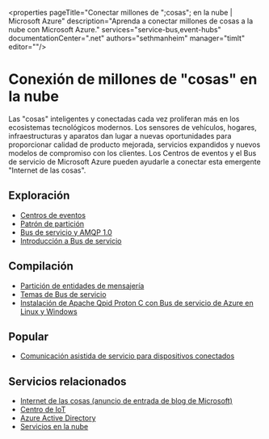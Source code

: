 <properties 
	pageTitle="Conectar millones de ";cosas"; en la nube | Microsoft Azure" 
	description="Aprenda a conectar millones de cosas a la nube con Microsoft Azure." 
	services="service-bus,event-hubs" 
	documentationCenter=".net" 
	authors="sethmanheim" 
	manager="timlt" 
	editor=""/>

<tags 
	ms.service="service-bus" 
	ms.workload="na" 
	ms.tgt_pltfrm="na" 
	ms.devlang="multiple" 
	ms.topic="article" 
	ms.date="01/26/2016" 
	ms.author="sethm"/>

# Conexión de millones de "cosas" en la nube
 
Las "cosas" inteligentes y conectadas cada vez proliferan más en los ecosistemas tecnológicos modernos. Los sensores de vehículos, hogares, infraestructuras y aparatos dan lugar a nuevas oportunidades para proporcionar calidad de producto mejorada, servicios expandidos y nuevos modelos de compromiso con los clientes. Los Centros de eventos y el Bus de servicio de Microsoft Azure pueden ayudarle a conectar esta emergente "Internet de las cosas".

## Exploración

- [Centros de eventos](../event-hubs/event-hubs-overview.md)
- [Patrón de partición](http://msdn.microsoft.com/library/dn589797.aspx)
- [Bus de servicio y AMQP 1.0](service-bus-amqp-overview.md)
- [Introducción a Bus de servicio](https://azure.microsoft.com/services/service-bus/)
 
## Compilación

- [Partición de entidades de mensajería](service-bus-partitioning.md)
- [Temas de Bus de servicio](service-bus-dotnet-how-to-use-topics-subscriptions.md)
- [Instalación de Apache Qpid Proton C con Bus de servicio de Azure en Linux y Windows](service-bus-amqp-apache.md) 
 
## Popular

- [Comunicación asistida de servicio para dispositivos conectados](http://blogs.msdn.com/b/clemensv/archive/2014/02/10/service-assisted-communication-for-connected-devices.aspx)

## Servicios relacionados

- [Internet de las cosas (anuncio de entrada de blog de Microsoft)](http://blogs.microsoft.com/iot/2015/03/16/microsoft-announces-azure-iot-suite)
- [Centro de IoT](https://azure.microsoft.com/services/iot-hub/)
- [Azure Active Directory](https://azure.microsoft.com/services/active-directory/)
- [Servicios en la nube](https://azure.microsoft.com/services/cloud-services/) 
 

<!---HONumber=AcomDC_0204_2016-->